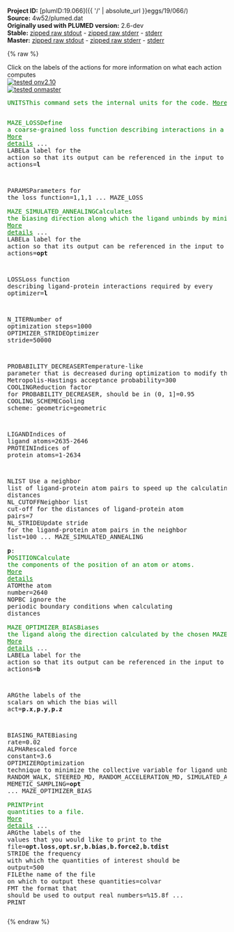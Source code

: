 **Project ID:** [plumID:19.066]({{ '/' | absolute_url }}eggs/19/066/)  
**Source:** 4w52/plumed.dat  
**Originally used with PLUMED version:** 2.6-dev  
**Stable:** [zipped raw stdout](plumed.dat.plumed.stdout.txt.zip) - [zipped raw stderr](plumed.dat.plumed.stderr.txt.zip) - [stderr](plumed.dat.plumed.stderr)  
**Master:** [zipped raw stdout](plumed.dat.plumed_master.stdout.txt.zip) - [zipped raw stderr](plumed.dat.plumed_master.stderr.txt.zip) - [stderr](plumed.dat.plumed_master.stderr)  

{% raw %}
<div class="plumedpreheader">
<div class="headerInfo" id="value_details_data/4w52/plumed.dat"> Click on the labels of the actions for more information on what each action computes </div>
<div class="containerBadge">
<div class="headerBadge"><a href="plumed.dat.plumed.stderr"><img src="https://img.shields.io/badge/v2.10-passing-green.svg" alt="tested onv2.10" /></a></div>
<div class="headerBadge"><a href="plumed.dat.plumed_master.stderr"><img src="https://img.shields.io/badge/master-passing-green.svg" alt="tested onmaster" /></a></div>
</div>
</div>
<pre class="plumedlisting">
<span class="plumedtooltip" style="color:green">UNITS<span class="right">This command sets the internal units for the code. <a href="https://www.plumed.org/doc-master/user-doc/html/UNITS" style="color:green">More details</a><i></i></span></span> <span class="plumedtooltip">LENGTH<span class="right">the units of lengths<i></i></span></span>=A <span class="plumedtooltip">TIME<span class="right">the units of time<i></i></span></span>=ps <span class="plumedtooltip">ENERGY<span class="right">the units of energy<i></i></span></span>=kcal/mol

<span style="display:none;" id="data/4w52/plumed.dat">The UNITS action with label <b></b> calculates something</span><span class="plumedtooltip" style="color:green">MAZE_LOSS<span class="right">Define a coarse-grained loss function describing interactions in a <a href="https://www.plumed.org/doc-master/user-doc/html/MAZE_LOSS" style="color:green">More details</a><i></i></span></span> ...
  <span class="plumedtooltip">LABEL<span class="right">a label for the action so that its output can be referenced in the input to other actions<i></i></span></span>=<b name="data/4w52/plumed.datl" onclick='showPath("data/4w52/plumed.dat","data/4w52/plumed.datl","data/4w52/plumed.datl","brown")'>l</b>

  <span class="plumedtooltip">PARAMS<span class="right">Parameters for the loss function<i></i></span></span>=1,1,1
... MAZE_LOSS
<br/><span style="display:none;" id="data/4w52/plumed.datl">The MAZE_LOSS action with label <b>l</b> calculates the following quantities:<table  align="center" frame="void" width="95%" cellpadding="5%"><tr><td width="5%"><b> Quantity </b>  </td><td><b> Description </b> </td></tr><tr><td width="5%">l.value</td><td>the value of the loss function</td></tr></table></span><span class="plumedtooltip" style="color:green">MAZE_SIMULATED_ANNEALING<span class="right">Calculates the biasing direction along which the ligand unbinds by minimizing <a href="https://www.plumed.org/doc-master/user-doc/html/MAZE_SIMULATED_ANNEALING" style="color:green">More details</a><i></i></span></span> ...
  <span class="plumedtooltip">LABEL<span class="right">a label for the action so that its output can be referenced in the input to other actions<i></i></span></span>=<b name="data/4w52/plumed.datopt" onclick='showPath("data/4w52/plumed.dat","data/4w52/plumed.datopt","data/4w52/plumed.datopt","brown")'>opt</b>
  
  <span class="plumedtooltip">LOSS<span class="right">Loss function describing ligand-protein interactions required by every optimizer<i></i></span></span>=<b name="data/4w52/plumed.datl">l</b>
  
  <span class="plumedtooltip">N_ITER<span class="right">Number of optimization steps<i></i></span></span>=1000
  <span class="plumedtooltip">OPTIMIZER_STRIDE<span class="right">Optimizer stride<i></i></span></span>=50000

  <span class="plumedtooltip">PROBABILITY_DECREASER<span class="right">Temperature-like parameter that is decreased during optimization to modify the Metropolis-Hastings acceptance probability<i></i></span></span>=300
  <span class="plumedtooltip">COOLING<span class="right">Reduction factor for PROBABILITY_DECREASER, should be in (0, 1]<i></i></span></span>=0.95
  <span class="plumedtooltip">COOLING_SCHEME<span class="right">Cooling scheme: geometric<i></i></span></span>=geometric  
   
  <span class="plumedtooltip">LIGAND<span class="right">Indices of ligand atoms<i></i></span></span>=2635-2646
  <span class="plumedtooltip">PROTEIN<span class="right">Indices of protein atoms<i></i></span></span>=1-2634

  <span class="plumedtooltip">NLIST<span class="right"> Use a neighbor list of ligand-protein atom pairs to speed up the calculating of the distances<i></i></span></span>
  <span class="plumedtooltip">NL_CUTOFF<span class="right">Neighbor list cut-off for the distances of ligand-protein atom pairs<i></i></span></span>=7
  <span class="plumedtooltip">NL_STRIDE<span class="right">Update stride for the ligand-protein atom pairs in the neighbor list<i></i></span></span>=100
... MAZE_SIMULATED_ANNEALING
<br/><span style="display:none;" id="data/4w52/plumed.datopt">The MAZE_SIMULATED_ANNEALING action with label <b>opt</b> calculates the following quantities:<table  align="center" frame="void" width="95%" cellpadding="5%"><tr><td width="5%"><b> Quantity </b>  </td><td><b> Description </b> </td></tr><tr><td width="5%">opt.x</td><td>Optimal biasing direction; x component</td></tr><tr><td width="5%">opt.y</td><td>Optimal biasing direction; y component</td></tr><tr><td width="5%">opt.z</td><td>Optimal biasing direction; z component</td></tr><tr><td width="5%">opt.loss</td><td>Loss function value defined by the provided pairing function</td></tr><tr><td width="5%">opt.sr</td><td>Sampling radius</td></tr></table></span><b name="data/4w52/plumed.datp" onclick='showPath("data/4w52/plumed.dat","data/4w52/plumed.datp","data/4w52/plumed.datp","brown")'>p</b>: <span class="plumedtooltip" style="color:green">POSITION<span class="right">Calculate the components of the position of an atom or atoms. <a href="https://www.plumed.org/doc-master/user-doc/html/POSITION" style="color:green">More details</a><i></i></span></span> <span class="plumedtooltip">ATOM<span class="right">the atom number<i></i></span></span>=2640 <span class="plumedtooltip">NOPBC<span class="right"> ignore the periodic boundary conditions when calculating distances<i></i></span></span>
<br/><span style="display:none;" id="data/4w52/plumed.datp">The POSITION action with label <b>p</b> calculates the following quantities:<table  align="center" frame="void" width="95%" cellpadding="5%"><tr><td width="5%"><b> Quantity </b>  </td><td><b> Description </b> </td></tr><tr><td width="5%">p.x</td><td>the x-component of the atom position</td></tr><tr><td width="5%">p.y</td><td>the y-component of the atom position</td></tr><tr><td width="5%">p.z</td><td>the z-component of the atom position</td></tr></table></span><span class="plumedtooltip" style="color:green">MAZE_OPTIMIZER_BIAS<span class="right">Biases the ligand along the direction calculated by the chosen MAZE_OPTIMIZER. <a href="https://www.plumed.org/doc-master/user-doc/html/MAZE_OPTIMIZER_BIAS" style="color:green">More details</a><i></i></span></span> ...
  <span class="plumedtooltip">LABEL<span class="right">a label for the action so that its output can be referenced in the input to other actions<i></i></span></span>=<b name="data/4w52/plumed.datb" onclick='showPath("data/4w52/plumed.dat","data/4w52/plumed.datb","data/4w52/plumed.datb","brown")'>b</b>  

  <span class="plumedtooltip">ARG<span class="right">the labels of the scalars on which the bias will act<i></i></span></span>=<b name="data/4w52/plumed.datp">p.x</b>,<b name="data/4w52/plumed.datp">p.y</b>,<b name="data/4w52/plumed.datp">p.z</b>

  <span class="plumedtooltip">BIASING_RATE<span class="right">Biasing rate<i></i></span></span>=0.02
  <span class="plumedtooltip">ALPHA<span class="right">Rescaled force constant<i></i></span></span>=3.6
  <span class="plumedtooltip">OPTIMIZER<span class="right">Optimization technique to minimize the collective variable for ligand     unbinding: RANDOM_WALK,                STEERED_MD,                RANDOM_ACCELERATION_MD,                SIMULATED_ANNEALING,                MEMETIC_SAMPLING<i></i></span></span>=<b name="data/4w52/plumed.datopt">opt</b>
... MAZE_OPTIMIZER_BIAS
<br/><span style="display:none;" id="data/4w52/plumed.datb">The MAZE_OPTIMIZER_BIAS action with label <b>b</b> calculates the following quantities:<table  align="center" frame="void" width="95%" cellpadding="5%"><tr><td width="5%"><b> Quantity </b>  </td><td><b> Description </b> </td></tr><tr><td width="5%">b.bias</td><td>the instantaneous value of the bias potential</td></tr><tr><td width="5%">b.force2</td><td>Square of the biasing force</td></tr><tr><td width="5%">b.x</td><td>Optimal biasing direction: x component</td></tr><tr><td width="5%">b.y</td><td>Optimal biasing direction: y component</td></tr><tr><td width="5%">b.z</td><td>Optimal biasing direction: z component</td></tr><tr><td width="5%">b.tdist</td><td>Total distance traveled by biased atoms</td></tr></table></span><span class="plumedtooltip" style="color:green">PRINT<span class="right">Print quantities to a file. <a href="https://www.plumed.org/doc-master/user-doc/html/PRINT" style="color:green">More details</a><i></i></span></span> ...
  <span class="plumedtooltip">ARG<span class="right">the labels of the values that you would like to print to the file<i></i></span></span>=<b name="data/4w52/plumed.datopt">opt.loss</b>,<b name="data/4w52/plumed.datopt">opt.sr</b>,<b name="data/4w52/plumed.datb">b.bias</b>,<b name="data/4w52/plumed.datb">b.force2</b>,<b name="data/4w52/plumed.datb">b.tdist</b>
  <span class="plumedtooltip">STRIDE<span class="right"> the frequency with which the quantities of interest should be output<i></i></span></span>=500
  <span class="plumedtooltip">FILE<span class="right">the name of the file on which to output these quantities<i></i></span></span>=colvar
  <span class="plumedtooltip">FMT<span class="right"> the format that should be used to output real numbers<i></i></span></span>=%15.8f 
... PRINT
</pre>
{% endraw %}
